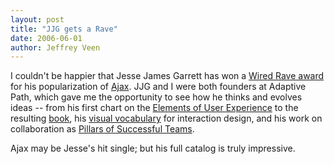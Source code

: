 ```yaml
---
layout: post
title: "JJG gets a Rave"
date: 2006-06-01
author: Jeffrey Veen
---
```

I couldn't be happier that Jesse James Garrett has won a <a href="http://raveawards.com/">Wired Rave award</a> for his popularization of <a href="http://adaptivepath.com/publications/essays/archives/000385.php">Ajax</a>. JJG and I were both founders at Adaptive Path, which gave me the opportunity to see how he thinks and evolves ideas -- from his first chart on the <a href="http://www.jjg.net/elements/pdf/elements.pdf">Elements of User Experience</a> to the resulting <a href="http://www.jjg.net/elements/">book</a>, his <a href="http://www.jjg.net/ia/visvocab/">visual vocabulary</a> for interaction design, and his work on collaboration as <a href="http://www.adaptivepath.com/publications/essays/archives/000242.php">Pillars of Successful Teams</a>.

Ajax may be Jesse's hit single; but his full catalog is truly impressive.
